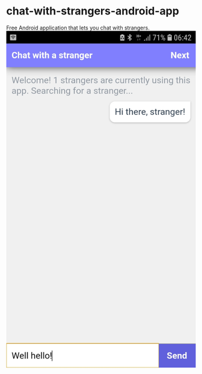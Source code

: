 # chat-with-strangers-android-app
Free Android application that lets you chat with strangers.
![alt text](Screenshot_20190720-064208_Chat%20with%20Strangers.jpg)
